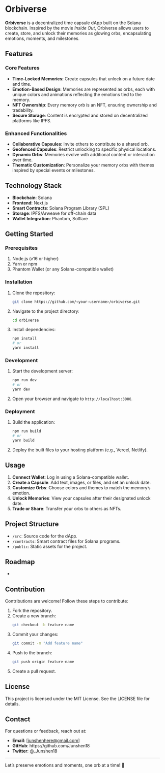 # Orbiverse

**Orbiverse** is a decentralized time capsule dApp built on the Solana blockchain. Inspired by the movie *Inside Out*, Orbiverse allows users to create, store, and unlock their memories as glowing orbs, encapsulating emotions, moments, and milestones.

## Features

### Core Features

- **Time-Locked Memories**: Create capsules that unlock on a future date and time.
- **Emotion-Based Design**: Memories are represented as orbs, each with unique colors and animations reflecting the emotions tied to the memory.
- **NFT Ownership**: Every memory orb is an NFT, ensuring ownership and tradability.
- **Secure Storage**: Content is encrypted and stored on decentralized platforms like IPFS.

### Enhanced Functionalities

- **Collaborative Capsules**: Invite others to contribute to a shared orb.
- **Geofenced Capsules**: Restrict unlocking to specific physical locations.
- **Dynamic Orbs**: Memories evolve with additional content or interaction over time.
- **Thematic Customization**: Personalize your memory orbs with themes inspired by special events or milestones.

## Technology Stack

- **Blockchain**: Solana
- **Frontend**: Next.js
- **Smart Contracts**: Solana Program Library (SPL)
- **Storage**: IPFS/Arweave for off-chain data
- **Wallet Integration**: Phantom, Solflare

## Getting Started

### Prerequisites

1. Node.js (v16 or higher)
2. Yarn or npm
3. Phantom Wallet (or any Solana-compatible wallet)

### Installation

1. Clone the repository:
   ```bash
   git clone https://github.com/<your-username>/orbiverse.git
   ```
2. Navigate to the project directory:
   ```bash
   cd orbiverse
   ```
3. Install dependencies:
   ```bash
   npm install
   # or
   yarn install
   ```

### Development

1. Start the development server:
   ```bash
   npm run dev
   # or
   yarn dev
   ```
2. Open your browser and navigate to `http://localhost:3000`.

### Deployment

1. Build the application:
   ```bash
   npm run build
   # or
   yarn build
   ```
2. Deploy the built files to your hosting platform (e.g., Vercel, Netlify).

## Usage

1. **Connect Wallet**: Log in using a Solana-compatible wallet.
2. **Create a Capsule**: Add text, images, or files, and set an unlock date.
3. **Customize Orbs**: Choose colors and themes to match the memory’s emotion.
4. **Unlock Memories**: View your capsules after their designated unlock date.
5. **Trade or Share**: Transfer your orbs to others as NFTs.

## Project Structure

- `/src`: Source code for the dApp.
- `/contracts`: Smart contract files for Solana programs.
- `/public`: Static assets for the project.

## Roadmap

-

## Contribution

Contributions are welcome! Follow these steps to contribute:

1. Fork the repository.
2. Create a new branch:
   ```bash
   git checkout -b feature-name
   ```
3. Commit your changes:
   ```bash
   git commit -m "Add feature name"
   ```
4. Push to the branch:
   ```bash
   git push origin feature-name
   ```
5. Create a pull request.

## License

This project is licensed under the MIT License. See the LICENSE file for details.

## Contact

For questions or feedback, reach out at:

- **Email**: [[junshenhere@gmail.com](mailto\:junshenhere@gmail.com)]
- **GitHub**: https\://github.com/Junshen18
- **Twitter**: [@](https://twitter.com/yourhandle)\_Junshen18

---

Let’s preserve emotions and moments, one orb at a time! 🌟

